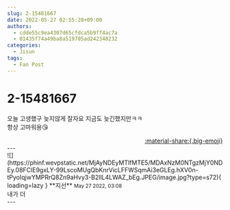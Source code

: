 ```yaml
---
slug: 2-15481667
date: 2022-05-27 02:55:28+09:00
authors:
  - cdde55c9ea4307d65cfdca5b9ff4ac7a
  - 01435f74a49ba8a519705ad242348232
categories:
  - Jisun
tags:
  - Fan Post
---
```


# 2-15481667

<div class="post-container" markdown="1">
<div class="content-container md-sidebar__scrollwrap" markdown="1">

오늘 고생했구 늦지않게 잘자요 지금도 늦긴했지만ㅋㅋ<br>항상 고마워용😘

</div>
</div>

<div style="text-align: right;" markdown="1">
<a href="https://weverse.io/fromis9/fanpost/2-15481667" style="text-align: right;">:material-share:{.big-emoji}</a>
</div>
---

<div class="comments-container md-sidebar__scrollwrap" markdown="1">
<div class="comment" markdown="1">
<div class='id-container' markdown="1">
![](https://phinf.wevpstatic.net/MjAyNDEyMTlfMTE5/MDAxNzM0NTgzMjY0NDEy.08FClE9gxLY-99LscoMUgQbKnrVicLFFWSqmAi3eGLEg.hXV0n-tPyoIqjwYMPRrQ8Zn9aHvy3-B2llL4LWAZ_bEg.JPEG/image.jpg?type=s72){ loading=lazy }
**<span class="artist">지선</span>** <small>May 27 2022, 03:08</small><br>
</div>
<div class='comment-body' markdown="1">
내가 더
</div>
</div>
</div>
---
